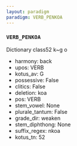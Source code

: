 ```yaml
---
layout: paradigm
paradigm: VERB_PENKOA
---
```

### ` VERB_PENKOA `

Dictionary class52 k~g o
* harmony: back
* upos: VERB
* kotus_av: G
* possessive: False
* clitics: False
* deletion: koa
* pos: VERB
* stem_vowel: None
* plurale_tantum: False
* grade_dir: weaken
* stem_diphthong: None
* suffix_regex: nkoa
* kotus_tn: 52
